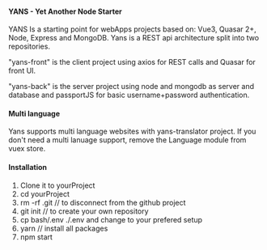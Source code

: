 #### YANS - Yet Another Node Starter
YANS Is a starting point for webApps projects based on: Vue3, Quasar 2+, Node, Express and MongoDB.
Yans is a REST api architecture split into two repositories.

"yans-front" is the client project using axios for REST calls and Quasar for front UI.

"yans-back" is the server project using node and mongodb as server and database and passportJS for basic username+password authentication.

#### Multi language
Yans supports multi language websites with yans-translator project.
If you don't need a multi lanuage support, remove the Language module from vuex store. 

#### Installation

1. Clone it to yourProject
2. cd yourProject 
3. rm -rf .git // to disconnect from the github project
4. git init // to create your own repository
5. cp bash/.env ./.env and change to your prefered setup
6. yarn // install all packages
7. npm start
